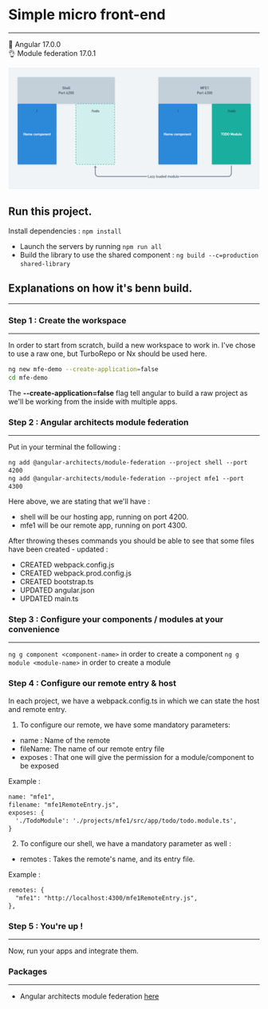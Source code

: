 # Simple micro front-end

---------------------------------------------------------------------------------------------------------

🚀 Angular 17.0.0 \
👌 Module federation 17.0.1

![Architecture of mfe](/assets/mfe-shema.png)

## Run this project.

Install dependencies : `npm install`

- Launch the servers by running `npm run all`
- Build the library to use the shared component : `ng build --c=production shared-library`

## Explanations on how it's benn build.

---------------------------------------------------------------------------------------------------------


### Step 1 : Create the workspace

---------------------------------------------------------------------------------------------------------

In order to start from scratch, build a new workspace to work in. I've chose to use a raw one, but TurboRepo or Nx should be used here.

```bash
ng new mfe-demo --create-application=false
cd mfe-demo
```

The __--create-application=false__ flag tell angular to build a raw project as we'll be working from the inside with multiple apps.

### Step 2 : Angular architects module federation

---------------------------------------------------------------------------------------------------------

Put in your terminal the following :

```
ng add @angular-architects/module-federation --project shell --port 4200
ng add @angular-architects/module-federation --project mfe1 --port 4300
```

Here above, we are stating that we'll have :

- shell will be our hosting app, running on port 4200.
- mfe1 will be our remote app, running on port 4300.

After throwing theses commands you should be able to see that some files have been created - updated :

- CREATED webpack.config.js
- CREATED webpack.prod.config.js
- CREATED bootstrap.ts
- UPDATED angular.json
- UPDATED main.ts

### Step 3 : Configure your components / modules at your convenience

---------------------------------------------------------------------------------------------------------

`ng g component <component-name>` in order to create a component
`ng g module <module-name>` in order to create a module

### Step 4 : Configure our remote entry & host

In each project, we have a webpack.config.ts in which we can state the host and remote entry.

1) To configure our remote, we have some mandatory parameters:

- name : Name of the remote
- fileName: The name of our remote entry file
- exposes : That one will give the permission for a module/component to be exposed

Example :

```
name: "mfe1",
filename: "mfe1RemoteEntry.js",
exposes: {
  './TodoModule': './projects/mfe1/src/app/todo/todo.module.ts',
}
```

2) To configure our shell, we have a mandatory parameter as well :
- remotes : Takes the remote's name, and its entry file.

Example :

```
remotes: {
  "mfe1": "http://localhost:4300/mfe1RemoteEntry.js",
},
```

### Step 5 : You're up !

---------------------------------------------------------------------------------------------------------

Now, run your apps and integrate them.

### Packages

---------------------------------------------------------------------------------------------------------

- Angular architects module federation [here](https://www.npmjs.com/package/@angular-architects/module-federation)


